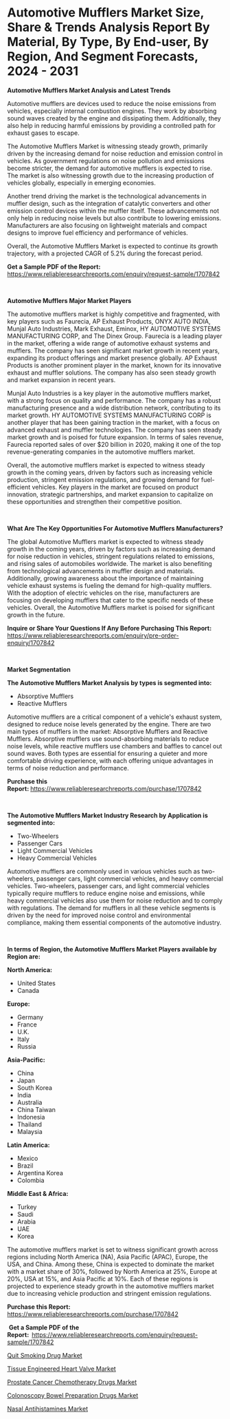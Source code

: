 <p><h1>Automotive Mufflers Market Size, Share & Trends Analysis Report By Material, By Type, By End-user, By Region, And Segment Forecasts, 2024 - 2031</h1></p><p><strong>Automotive Mufflers Market Analysis and Latest Trends</strong></p>
<p><p>Automotive mufflers are devices used to reduce the noise emissions from vehicles, especially internal combustion engines. They work by absorbing sound waves created by the engine and dissipating them. Additionally, they also help in reducing harmful emissions by providing a controlled path for exhaust gases to escape.</p><p>The Automotive Mufflers Market is witnessing steady growth, primarily driven by the increasing demand for noise reduction and emission control in vehicles. As government regulations on noise pollution and emissions become stricter, the demand for automotive mufflers is expected to rise. The market is also witnessing growth due to the increasing production of vehicles globally, especially in emerging economies.</p><p>Another trend driving the market is the technological advancements in muffler design, such as the integration of catalytic converters and other emission control devices within the muffler itself. These advancements not only help in reducing noise levels but also contribute to lowering emissions. Manufacturers are also focusing on lightweight materials and compact designs to improve fuel efficiency and performance of vehicles.</p><p>Overall, the Automotive Mufflers Market is expected to continue its growth trajectory, with a projected CAGR of 5.2% during the forecast period.</p></p>
<p><strong>Get a Sample PDF of the Report:&nbsp;</strong> <a href="https://www.reliableresearchreports.com/enquiry/request-sample/1707842">https://www.reliableresearchreports.com/enquiry/request-sample/1707842</a></p>
<p>&nbsp;</p>
<p><strong>Automotive Mufflers Major Market Players</strong></p>
<p><p>The automotive mufflers market is highly competitive and fragmented, with key players such as Faurecia, AP Exhaust Products, ONYX AUTO INDIA, Munjal Auto Industries, Mark Exhaust, Eminox, HY AUTOMOTIVE SYSTEMS MANUFACTURING CORP, and The Dinex Group. Faurecia is a leading player in the market, offering a wide range of automotive exhaust systems and mufflers. The company has seen significant market growth in recent years, expanding its product offerings and market presence globally. AP Exhaust Products is another prominent player in the market, known for its innovative exhaust and muffler solutions. The company has also seen steady growth and market expansion in recent years.</p><p>Munjal Auto Industries is a key player in the automotive mufflers market, with a strong focus on quality and performance. The company has a robust manufacturing presence and a wide distribution network, contributing to its market growth. HY AUTOMOTIVE SYSTEMS MANUFACTURING CORP is another player that has been gaining traction in the market, with a focus on advanced exhaust and muffler technologies. The company has seen steady market growth and is poised for future expansion. In terms of sales revenue, Faurecia reported sales of over $20 billion in 2020, making it one of the top revenue-generating companies in the automotive mufflers market.</p><p>Overall, the automotive mufflers market is expected to witness steady growth in the coming years, driven by factors such as increasing vehicle production, stringent emission regulations, and growing demand for fuel-efficient vehicles. Key players in the market are focused on product innovation, strategic partnerships, and market expansion to capitalize on these opportunities and strengthen their competitive position.</p></p>
<p>&nbsp;</p>
<p><strong>What Are The Key Opportunities For Automotive Mufflers Manufacturers?</strong></p>
<p><p>The global Automotive Mufflers market is expected to witness steady growth in the coming years, driven by factors such as increasing demand for noise reduction in vehicles, stringent regulations related to emissions, and rising sales of automobiles worldwide. The market is also benefiting from technological advancements in muffler design and materials. Additionally, growing awareness about the importance of maintaining vehicle exhaust systems is fueling the demand for high-quality mufflers. With the adoption of electric vehicles on the rise, manufacturers are focusing on developing mufflers that cater to the specific needs of these vehicles. Overall, the Automotive Mufflers market is poised for significant growth in the future.</p></p>
<p><strong>Inquire or Share Your Questions If Any Before Purchasing This Report:</strong> <a href="https://www.reliableresearchreports.com/enquiry/pre-order-enquiry/1707842">https://www.reliableresearchreports.com/enquiry/pre-order-enquiry/1707842</a></p>
<p>&nbsp;</p>
<p><strong>Market Segmentation</strong></p>
<p><strong>The Automotive Mufflers Market Analysis by types is segmented into:</strong></p>
<p><ul><li>Absorptive Mufflers</li><li>Reactive Mufflers</li></ul></p>
<p><p>Automotive mufflers are a critical component of a vehicle's exhaust system, designed to reduce noise levels generated by the engine. There are two main types of mufflers in the market: Absorptive Mufflers and Reactive Mufflers. Absorptive mufflers use sound-absorbing materials to reduce noise levels, while reactive mufflers use chambers and baffles to cancel out sound waves. Both types are essential for ensuring a quieter and more comfortable driving experience, with each offering unique advantages in terms of noise reduction and performance.</p></p>
<p><strong>Purchase this Report:&nbsp;</strong><a href="https://www.reliableresearchreports.com/purchase/1707842">https://www.reliableresearchreports.com/purchase/1707842</a></p>
<p>&nbsp;</p>
<p><strong>The Automotive Mufflers Market Industry Research by Application is segmented into:</strong></p>
<p><ul><li>Two-Wheelers</li><li>Passenger Cars</li><li>Light Commercial Vehicles</li><li>Heavy Commercial Vehicles</li></ul></p>
<p><p>Automotive mufflers are commonly used in various vehicles such as two-wheelers, passenger cars, light commercial vehicles, and heavy commercial vehicles. Two-wheelers, passenger cars, and light commercial vehicles typically require mufflers to reduce engine noise and emissions, while heavy commercial vehicles also use them for noise reduction and to comply with regulations. The demand for mufflers in all these vehicle segments is driven by the need for improved noise control and environmental compliance, making them essential components of the automotive industry.</p></p>
<p>&nbsp;</p>
<p><strong>In terms of Region, the Automotive Mufflers Market Players available by Region are:</strong></p>
<p>
    <p> <strong> North America: </strong>
        <ul>
            <li>United States</li>
            <li>Canada</li>
        </ul>
        </p> 
    <p> <strong> Europe: </strong>
        <ul>
            <li>Germany</li>
            <li>France</li>
            <li>U.K.</li>
            <li>Italy</li>
            <li>Russia</li>
        </ul>
        </p> 
    <p> <strong> Asia-Pacific: </strong>
        <ul>
            <li>China</li>
            <li>Japan</li>
            <li>South Korea</li>
            <li>India</li>
            <li>Australia</li>
            <li>China Taiwan</li>
            <li>Indonesia</li>
            <li>Thailand</li>
            <li>Malaysia</li>
        </ul>
        </p> 
    <p> <strong> Latin America: </strong>
        <ul>
            <li>Mexico</li>
            <li>Brazil</li>
            <li>Argentina Korea</li>
            <li>Colombia</li>
        </ul>
        </p> 
    <p> <strong> Middle East & Africa: </strong>
        <ul>
            <li>Turkey</li>
            <li>Saudi</li>
            <li>Arabia</li>
            <li>UAE</li>
            <li>Korea</li>
        </ul>
    </p>
    </p>
<p><p>The automotive mufflers market is set to witness significant growth across regions including North America (NA), Asia Pacific (APAC), Europe, the USA, and China. Among these, China is expected to dominate the market with a market share of 30%, followed by North America at 25%, Europe at 20%, USA at 15%, and Asia Pacific at 10%. Each of these regions is projected to experience steady growth in the automotive mufflers market due to increasing vehicle production and stringent emission regulations.</p></p>
<p><strong>Purchase this Report: </strong><a href="https://www.reliableresearchreports.com/purchase/1707842">https://www.reliableresearchreports.com/purchase/1707842</a></p>
<p>&nbsp;<strong>Get a Sample PDF of the Report:&nbsp;&nbsp;</strong><a href="https://www.reliableresearchreports.com/enquiry/request-sample/1707842">https://www.reliableresearchreports.com/enquiry/request-sample/1707842</a></p>
<p><strong></strong></p>
<p><p><a href="https://medium.com/@myrticecole/quit-smoking-drug-market-competitive-analysis-market-trends-and-forecast-to-2031-8a0c3e0dd003">Quit Smoking Drug Market</a></p><p><a href="https://medium.com/@myrticecole/tissue-engineered-heart-valve-market-report-reveals-the-latest-trends-and-growth-opportunities-of-a43fdc4de980">Tissue Engineered Heart Valve Market</a></p><p><a href="https://medium.com/@shirleygreene26/prostate-cancer-chemotherapy-drugs-market-share-evolution-and-market-growth-trends-2024-2031-1d7524c13ff4">Prostate Cancer Chemotherapy Drugs Market</a></p><p><a href="https://medium.com/@samanthamason1930/colonoscopy-bowel-preparation-drugs-nbsp-market-focuses-on-market-share-size-and-projected-679b90448dca">Colonoscopy Bowel Preparation Drugs Market</a></p><p><a href="https://medium.com/@samanthamason1930/nasal-antihistamines-market-size-cagr-trends-2024-2030-0d0f6a28349f">Nasal Antihistamines Market</a></p></p>